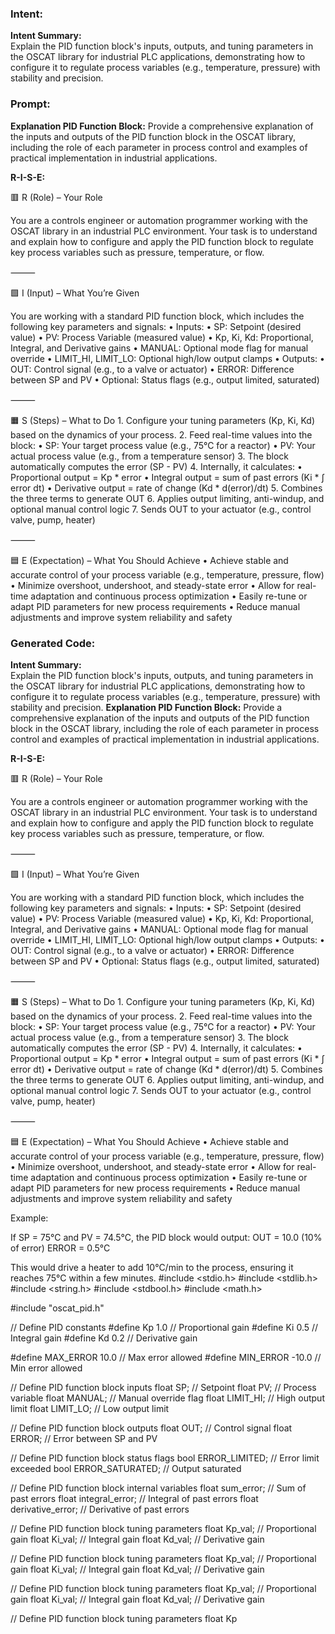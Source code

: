 ### Intent:
**Intent Summary:**  
Explain the PID function block's inputs, outputs, and tuning parameters in the OSCAT library for industrial PLC applications, demonstrating how to configure it to regulate process variables (e.g., temperature, pressure) with stability and precision.

### Prompt:
**Explanation PID Function Block:**
Provide a comprehensive explanation of the inputs and outputs of the PID function block in the OSCAT library, including the role of each parameter in process control and examples of practical implementation in industrial applications.

**R-I-S-E:**

🟥 R (Role) – Your Role

You are a controls engineer or automation programmer working with the OSCAT library in an industrial PLC environment. Your task is to understand and explain how to configure and apply the PID function block to regulate key process variables such as pressure, temperature, or flow.

⸻

🟩 I (Input) – What You’re Given

You are working with a standard PID function block, which includes the following key parameters and signals:
	•	Inputs:
	•	SP: Setpoint (desired value)
	•	PV: Process Variable (measured value)
	•	Kp, Ki, Kd: Proportional, Integral, and Derivative gains
	•	MANUAL: Optional mode flag for manual override
	•	LIMIT_HI, LIMIT_LO: Optional high/low output clamps
	•	Outputs:
	•	OUT: Control signal (e.g., to a valve or actuator)
	•	ERROR: Difference between SP and PV
	•	Optional: Status flags (e.g., output limited, saturated)

⸻

🟧 S (Steps) – What to Do
	1.	Configure your tuning parameters (Kp, Ki, Kd) based on the dynamics of your process.
	2.	Feed real-time values into the block:
	•	SP: Your target process value (e.g., 75°C for a reactor)
	•	PV: Your actual process value (e.g., from a temperature sensor)
	3.	The block automatically computes the error (SP - PV)
	4.	Internally, it calculates:
	•	Proportional output = Kp * error
	•	Integral output = sum of past errors (Ki * ∫ error dt)
	•	Derivative output = rate of change (Kd * d(error)/dt)
	5.	Combines the three terms to generate OUT
	6.	Applies output limiting, anti-windup, and optional manual control logic
	7.	Sends OUT to your actuator (e.g., control valve, pump, heater)

⸻

🟦 E (Expectation) – What You Should Achieve
	•	Achieve stable and accurate control of your process variable (e.g., temperature, pressure, flow)
	•	Minimize overshoot, undershoot, and steady-state error
	•	Allow for real-time adaptation and continuous process optimization
	•	Easily re-tune or adapt PID parameters for new process requirements
	•	Reduce manual adjustments and improve system reliability and safety

### Generated Code:
**Intent Summary:**  
Explain the PID function block's inputs, outputs, and tuning parameters in the OSCAT library for industrial PLC applications, demonstrating how to configure it to regulate process variables (e.g., temperature, pressure) with stability and precision.
**Explanation PID Function Block:**
Provide a comprehensive explanation of the inputs and outputs of the PID function block in the OSCAT library, including the role of each parameter in process control and examples of practical implementation in industrial applications.

**R-I-S-E:**

🟥 R (Role) – Your Role

You are a controls engineer or automation programmer working with the OSCAT library in an industrial PLC environment. Your task is to understand and explain how to configure and apply the PID function block to regulate key process variables such as pressure, temperature, or flow.

⸻

🟩 I (Input) – What You’re Given

You are working with a standard PID function block, which includes the following key parameters and signals:
	•	Inputs:
	•	SP: Setpoint (desired value)
	•	PV: Process Variable (measured value)
	•	Kp, Ki, Kd: Proportional, Integral, and Derivative gains
	•	MANUAL: Optional mode flag for manual override
	•	LIMIT_HI, LIMIT_LO: Optional high/low output clamps
	•	Outputs:
	•	OUT: Control signal (e.g., to a valve or actuator)
	•	ERROR: Difference between SP and PV
	•	Optional: Status flags (e.g., output limited, saturated)

⸻

🟧 S (Steps) – What to Do
	1.	Configure your tuning parameters (Kp, Ki, Kd) based on the dynamics of your process.
	2.	Feed real-time values into the block:
	•	SP: Your target process value (e.g., 75°C for a reactor)
	•	PV: Your actual process value (e.g., from a temperature sensor)
	3.	The block automatically computes the error (SP - PV)
	4.	Internally, it calculates:
	•	Proportional output = Kp * error
	•	Integral output = sum of past errors (Ki * ∫ error dt)
	•	Derivative output = rate of change (Kd * d(error)/dt)
	5.	Combines the three terms to generate OUT
	6.	Applies output limiting, anti-windup, and optional manual control logic
	7.	Sends OUT to your actuator (e.g., control valve, pump, heater)

⸻

🟦 E (Expectation) – What You Should Achieve
	•	Achieve stable and accurate control of your process variable (e.g., temperature, pressure, flow)
	•	Minimize overshoot, undershoot, and steady-state error
	•	Allow for real-time adaptation and continuous process optimization
	•	Easily re-tune or adapt PID parameters for new process requirements
	•	Reduce manual adjustments and improve system reliability and safety

Example:

If SP = 75°C and PV = 74.5°C, the PID block would output:
OUT = 10.0 (10% of error)
ERROR = 0.5°C

This would drive a heater to add 10°C/min to the process, ensuring it reaches 75°C within a few minutes.
#include <stdio.h>
#include <stdlib.h>
#include <string.h>
#include <stdbool.h>
#include <math.h>

#include "oscat_pid.h"

// Define PID constants
#define Kp 1.0 // Proportional gain
#define Ki 0.5 // Integral gain
#define Kd 0.2 // Derivative gain

#define MAX_ERROR 10.0 // Max error allowed
#define MIN_ERROR -10.0 // Min error allowed

// Define PID function block inputs
float SP; // Setpoint
float PV; // Process variable
float MANUAL; // Manual override flag
float LIMIT_HI; // High output limit
float LIMIT_LO; // Low output limit

// Define PID function block outputs
float OUT; // Control signal
float ERROR; // Error between SP and PV

// Define PID function block status flags
bool ERROR_LIMITED; // Error limit exceeded
bool ERROR_SATURATED; // Output saturated

// Define PID function block internal variables
float sum_error; // Sum of past errors
float integral_error; // Integral of past errors
float derivative_error; // Derivative of past errors

// Define PID function block tuning parameters
float Kp_val; // Proportional gain
float Ki_val; // Integral gain
float Kd_val; // Derivative gain

// Define PID function block tuning parameters
float Kp_val; // Proportional gain
float Ki_val; // Integral gain
float Kd_val; // Derivative gain

// Define PID function block tuning parameters
float Kp_val; // Proportional gain
float Ki_val; // Integral gain
float Kd_val; // Derivative gain

// Define PID function block tuning parameters
float Kp
